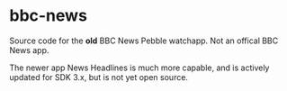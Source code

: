# bbc-news

Source code for the **old** BBC News Pebble watchapp. Not an offical BBC News app.

The newer app News Headlines is much more capable, and is actively updated for SDK 3.x, but is not yet open source. 
